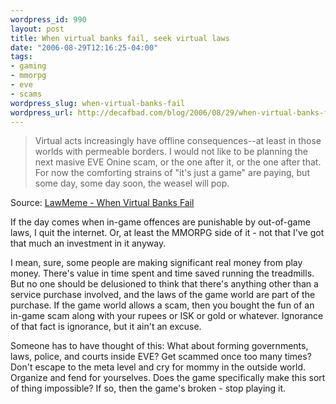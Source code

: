 ```yaml
--- 
wordpress_id: 990
layout: post
title: When virtual banks fail, seek virtual laws
date: "2006-08-29T12:16:25-04:00"
tags: 
- gaming
- mmorpg
- eve
- scams
wordpress_slug: when-virtual-banks-fail
wordpress_url: http://decafbad.com/blog/2006/08/29/when-virtual-banks-fail
---
```

<blockquote cite="http://research.yale.edu/lawmeme/modules.php?name=News&file=article&sid=1768">Virtual acts increasingly have offline consequences--at least in those worlds with permeable borders. I would not like to be planning the next masive EVE Onine scam, or the one after it, or the one after that. For now the comforting strains of "it's just a game" are paying, but some day, some day soon, the weasel will pop.</blockquote><div class="quotesource">Source: <a href="http://research.yale.edu/lawmeme/modules.php?name=News&file=article&sid=1768">LawMeme - When Virtual Banks Fail</a></div>

If the day comes when in-game offences are punishable by out-of-game laws, I quit the internet.  Or, at least the MMORPG side of it - not that I've got that much an investment in it anyway.  

I mean, sure, some people are making significant real money from play money.  There's value in time spent and time saved running the treadmills.  But no one should be delusioned to think that there's anything other than a service purchase involved, and the laws of the game world are part of the purchase.  If the game world allows a scam, then you bought the fun of an in-game scam along with your rupees or ISK or gold or whatever.  Ignorance of that fact is ignorance, but it ain't an excuse.

Someone has to have thought of this:  What about forming governments, laws, police, and courts inside EVE?  Get scammed once too many times?  Don't escape to the meta level and cry for mommy in the outside world.  Organize and fend for yourselves.  Does the game specifically make this sort of thing impossible?  If so, then the game's broken - stop playing it.
